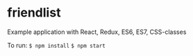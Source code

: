 # friendlist
Example application with React, Redux, ES6, ES7, CSS-classes

To run:
`` $ npm install ``
`` $ npm start ``
